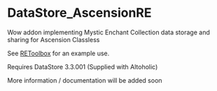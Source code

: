 # DataStore_AscensionRE
Wow addon implementing Mystic Enchant Collection data storage and sharing for Ascension Classless

See [REToolbox](https://github.com/Nihilianth/REToolbox) for an example use.

Requires DataStore 3.3.001 (Supplied with Altoholic)

More information / documentation will be added soon
